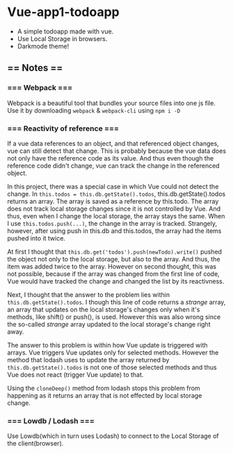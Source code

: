 # Vue-app1-todoapp
* A simple todoapp made with vue.
* Use Local Storage in browsers.
* Darkmode theme!

## == Notes == 

### === Webpack ===
Webpack is a beautiful tool that bundles your source files into one js file. Use it by downloading ```webpack``` & ```webpack-cli``` using ```npm i -D```

### === Reactivity of reference ===

If a vue data references to an object, and that referenced object changes, vue can still detect that change. This is probably because the vue data does not only have the reference code as its value. And thus even though the reference code didn't change, vue can track the change in the referenced object.

In this project, there was a special case in which Vue could not detect the change. In ```this.todos = this.db.getState().todos```, this.db.getState().todos returns an array. The array is saved as a reference by this.todo. The array does not track local storage changes since it is not controlled by Vue. And thus, even when I change the local storage, the array stays the same. When I use ```this.todos.push(...)```, the change in the array is tracked. Strangely, however, after using push in this.db and this.todos, the array had the items pushed into it twice.

At first I thought that ```this.db.get('todos').push(newTodo).write()``` pushed the object not only to the local storage, but also to the array. And thus, the item was added twice to the array. However on second thought, this was not possible, because if the array was changed from the first line of code, Vue would have tracked the change and changed the list by its reactivness.

Next, I thought that the answer to the problem lies within ```this.db.getState().todos```. I though this line of code returns a _strange_ array, an array that updates on the local storage's changes only when it's methods, like shift() or push(), is used. However this was also wrong since the so-called _strange_ array updated to the local storage's change right away.

The answer to this problem is within how Vue update is triggered with arrays. Vue triggers Vue updates only for selected methods. However the method that lodash uses to update the array returned by ```this.db.getState().todos``` is not one of those selected methods and thus Vue does not react (trigger Vue update) to that.

Using the ```cloneDeep()``` method from lodash stops this problem from happening as it returns an array that is not effected by local storage change.

### === Lowdb / Lodash ===
Use Lowdb(which in turn uses Lodash) to connect to the Local Storage of the client(browser).
